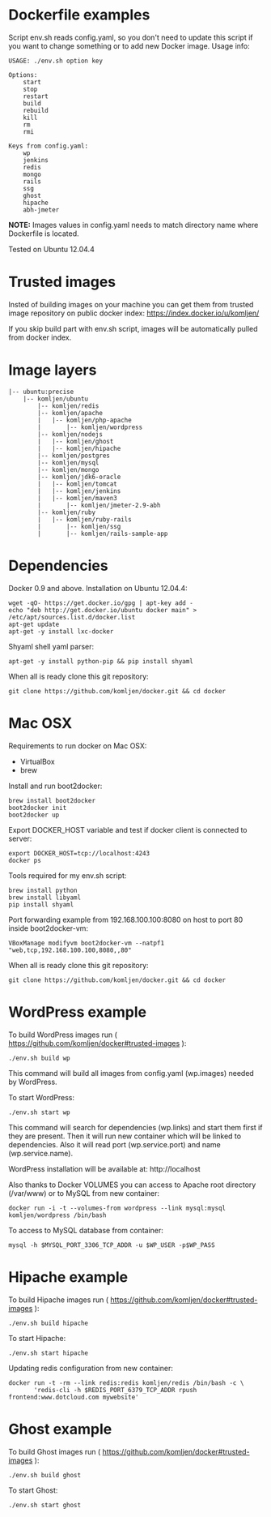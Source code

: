 Dockerfile examples
======

Script env.sh reads config.yaml, so you don't need to update this script if you want to change something or to add new Docker image. Usage info:

    USAGE: ./env.sh option key

    Options:
        start
        stop
        restart
        build
        rebuild
        kill
        rm
        rmi

    Keys from config.yaml:
        wp
        jenkins
        redis
        mongo
        rails
        ssg
        ghost
        hipache
        abh-jmeter

**NOTE:**
Images values in config.yaml needs to match directory name where Dockerfile is located.

Tested on Ubuntu 12.04.4

Trusted images
======

Insted of building images on your machine you can get them from trusted image repository on public docker index:
https://index.docker.io/u/komljen/

If you skip build part with env.sh script, images will be automatically pulled from docker index.

Image layers
======

    |-- ubuntu:precise
	    |-- komljen/ubuntu
	        |-- komljen/redis
	        |-- komljen/apache
	        |   |-- komljen/php-apache
	        |       |-- komljen/wordpress
	        |-- komljen/nodejs
	        |   |-- komljen/ghost
	        |   |-- komljen/hipache
	        |-- komljen/postgres
	        |-- komljen/mysql
	        |-- komljen/mongo
	        |-- komljen/jdk6-oracle
	        |   |-- komljen/tomcat
	        |   |-- komljen/jenkins
	        |   |-- komljen/maven3
	        |       |-- komljen/jmeter-2.9-abh
	        |-- komljen/ruby
	        |   |-- komljen/ruby-rails
	        |       |-- komljen/ssg
	        |       |-- komljen/rails-sample-app

Dependencies
======

Docker 0.9 and above. Installation on Ubuntu 12.04.4:

    wget -qO- https://get.docker.io/gpg | apt-key add -
    echo "deb http://get.docker.io/ubuntu docker main" > /etc/apt/sources.list.d/docker.list
    apt-get update
    apt-get -y install lxc-docker

Shyaml shell yaml parser:

    apt-get -y install python-pip && pip install shyaml

When all is ready clone this git repository:

    git clone https://github.com/komljen/docker.git && cd docker

Mac OSX
======

Requirements to run docker on Mac OSX:

- VirtualBox
- brew

Install and run boot2docker:

    brew install boot2docker
    boot2docker init
    boot2docker up

Export DOCKER_HOST variable and test if docker client is connected to server:
    
    export DOCKER_HOST=tcp://localhost:4243
    docker ps
    
Tools required for my env.sh script:

    brew install python
    brew install libyaml
    pip install shyaml

Port forwarding example from 192.168.100.100:8080 on host to port 80 inside boot2docker-vm:
    
    VBoxManage modifyvm boot2docker-vm --natpf1 "web,tcp,192.168.100.100,8080,,80"

When all is ready clone this git repository:

    git clone https://github.com/komljen/docker.git && cd docker

WordPress example
======

To build WordPress images run ( https://github.com/komljen/docker#trusted-images ):

    ./env.sh build wp

This command will build all images from config.yaml (wp.images) needed by WordPress.


To start WordPress:

    ./env.sh start wp

This command will search for dependencies (wp.links) and start them first if they are present. Then it will run new container which will be linked to dependencies. Also it will read port (wp.service.port) and name (wp.service.name).

WordPress installation will be available at: http://localhost

Also thanks to Docker VOLUMES you can access to Apache root directory (/var/www) or to MySQL from new container:

    docker run -i -t --volumes-from wordpress --link mysql:mysql komljen/wordpress /bin/bash

To access to MySQL database from container:

    mysql -h $MYSQL_PORT_3306_TCP_ADDR -u $WP_USER -p$WP_PASS

Hipache example
======

To build Hipache images run ( https://github.com/komljen/docker#trusted-images ):

    ./env.sh build hipache

To start Hipache:

    ./env.sh start hipache

Updating redis configuration from new container:

    docker run -t -rm --link redis:redis komljen/redis /bin/bash -c \
           'redis-cli -h $REDIS_PORT_6379_TCP_ADDR rpush frontend:www.dotcloud.com mywebsite'

Ghost example
======

To build Ghost images run ( https://github.com/komljen/docker#trusted-images ):

    ./env.sh build ghost

To start Ghost:

    ./env.sh start ghost
